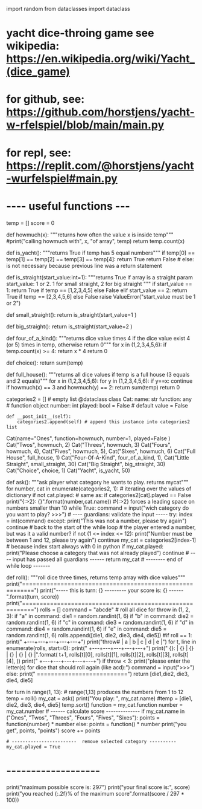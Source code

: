 import random
from dataclasses import dataclass
# yacht dice-throing game see wikipedia: https://en.wikipedia.org/wiki/Yacht_(dice_game)
# for github, see: https://github.com/horstjens/yacht-w-rfelspiel/blob/main/main.py
# for repl, see: https://replit.com/@horstjens/yacht-wurfelspiel#main.py

# ---- useful functions ---
temp = []
score = 0

def howmuch(x):
    """returns how often the value x is inside temp"""
    #print("calling howmuch with", x, "of array", temp)
    return temp.count(x)

def is_yacht():
    """returns True if temp has 5 equal numbers"""
    if temp[0] == temp[1] == temp[2] == temp[3] == temp[4]:
        return True
    return False   # else: is not necessary because previous line was a return statement

def is_straight(start_value:int=1):
    """returns True if array is a straight
    param start_value: 1 or 2. 1 for small straight, 2 for big straight
    """
    if start_value == 1:
        return True if temp == [1,2,3,4,5] else False
    elif start_value == 2:
        return True if temp == [2,3,4,5,6] else False
    raise ValueError("start_value must be 1 or 2")

def small_straight():
    return is_straight(start_value=1 )

def big_straight():
    return is_straight(start_value=2 )

def four_of_a_kind():
    """returns dice value times 4 if the dice value exist 4 (or 5)  times in temp,
       otherwise return 0"""
    for x in (1,2,3,4,5,6):
        if temp.count(x) >= 4:
            return x * 4
    return 0

def choice():
    return sum(temp)

def full_house():
    """returns all dice values if temp is a full house (3 equals and 2 equals)"""
    for x in (1,2,3,4,5,6):
        for y in (1,2,3,4,5,6):
            if y==x:
                continue
            if howmuch(x) == 3 and howmuch(y) == 2:
                return sum(temp)
    return 0


categories2 = [] # empty list
@dataclass
class Cat:
    name: str
    function: any  # function object
    number: int
    played: bool = False # default value = False

    def __post_init__(self):
        categories2.append(self) # append this instance into categories2 list

Cat(name="Ones", function=howmuch, number=1, played=False  )
Cat("Twos", howmuch, 2)
Cat("Threes", howmuch, 3)
Cat("Fours", howmuch, 4),
Cat("Fives", howmuch, 5),
Cat("Sixes", howmuch, 6)
Cat("Full House", full_house, 1)
Cat("Four-Of-A-Kind", four_of_a_kind, 1),
Cat("Little Straight", small_straight, 30)
Cat("Big Straight", big_straight, 30)
Cat("Choice", choice, 1)
Cat("Yacht", is_yacht, 50)


def ask():
    """ask player what category he wants to play. returns mycat"""
    for number, cat in enumerate(categories2, 1):  # iterating over the values of dictionary
        if not cat.played: # same as: if categories2[cat].played == False
            print("{:>2}: {}".format(number,cat.name)) #{:>2} forces a leading space on numbers smaller than 10
    while True:
        command = input("wich category do you want to play? >>>")
        # ---- guardians: validate the input -----
        try:
            index = int(command)
        except:
            print("This was not a number, please try again")
            continue  # back to the start of the while loop
        # the player entered a number, but was it a valid number?
        if not (1 <= index <= 12):
            print("Number must be between 1 and 12, please try again")
            continue
        my_cat = categories2[index-1] # because index start always with 0 in python
        if my_cat.played:
            print("Please choose a category that was not already played")
            continue
        # ---- input has passed all guardians ------
        return my_cat
    # -------- end of while loop -------

def roll():
    """roll dice three times, returns temp array with dice values"""
    print("=========================================================")
    print("----- this is turn: {} --------- your score is: {} ------".format(turn, score))
    print("=========================================================")
    rolls = []
    command = "abcde"  # roll all dice
    for throw in (1, 2, 3):
        if "a" in command:
            die1 = random.randint(1, 6)
        if "b" in command:
            die2 = random.randint(1, 6)
        if "c" in command:
            die3 = random.randint(1, 6)
        if "d" in command:
            die4 = random.randint(1, 6)
        if "e" in command:
            die5 = random.randint(1, 6)
        rolls.append([die1, die2, die3, die4, die5])
        #if roll == 1:
        print("       +---+---+---+---+---+")
        print("throw# | a | b | c | d | e |")
        for t, line in enumerate(rolls, start=0):
            print("       +---+---+---+---+---+")
            print("  {}:   | {} | {} | {} | {} | {} |".format(
                    t+1,
                    rolls[t][0],
                    rolls[t][1],
                    rolls[t][2],
                    rolls[t][3],
                    rolls[t][4],
                    ))
        print("       +---+---+---+---+---+")
        if throw < 3:
            print("please enter the letter(s) for dice that should roll again (like acd):")
            command = input(">>>")
        else:
            print("  ==========================")
            return [die1,die2, die3, die4, die5]
        

for turn in range(1, 13):  # range(1,13) produces the numbers from 1 to 12
    temp = roll()
    my_cat = ask()
    print("You play: ", my_cat.name)
    #temp = [die1, die2, die3, die4, die5]
    temp.sort()
    function = my_cat.function
    number = my_cat.number
    # ------ calculate score --------------
    if my_cat.name in ("Ones", "Twos", "Threes", "Fours", "Fives", "Sixes"):
        points = function(number) * number
    else:
        points = function() * number
    print("you get", points, "points")
    score += points

    # ------------------------  remove selected category ----------
    my_cat.played = True

# -------------------
print("maximum possible score is: 297")
print("your final score is:", score)
print("you reached {:.2f}% of the maximum score".format(score / 297 * 100))
